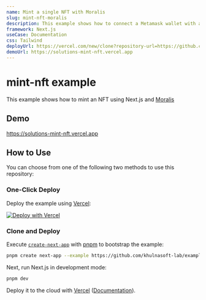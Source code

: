 ```yaml
---
name: Mint a single NFT with Moralis
slug: mint-nft-moralis
description: This example shows how to connect a Metamask wallet with a Next.js app and how to mint NFTs using Moralis, a popular backend service provider for Web3 apps.
framework: Next.js
useCase: Documentation
css: Tailwind
deployUrl: https://vercel.com/new/clone?repository-url=https://github.com/khulnasoft-lab/examples/tree/main/solutions/mint-nft&project-name=mint-nft&repository-name=mint-nft&env=NEXT_PUBLIC_APP_ID,NEXT_PUBLIC_SERVER_URL,NEXT_PUBLIC_SERVER_DOMAIN
demoUrl: https://solutions-mint-nft.vercel.app
---
```


# mint-nft example

This example shows how to mint an NFT using Next.js and [Moralis](https://moralis.io/)

## Demo

https://solutions-mint-nft.vercel.app

## How to Use

You can choose from one of the following two methods to use this repository:

### One-Click Deploy

Deploy the example using [Vercel](https://vercel.com?utm_source=github&utm_medium=readme&utm_campaign=vercel-examples):

[![Deploy with Vercel](https://vercel.com/button)](https://vercel.com/new/clone?repository-url=https://github.com/khulnasoft-lab/examples/tree/main/solutions/mint-nft&project-name=mint-nft&repository-name=mint-nft&env=NEXT_PUBLIC_APP_ID,NEXT_PUBLIC_SERVER_URL,NEXT_PUBLIC_SERVER_DOMAIN)

### Clone and Deploy

Execute [`create-next-app`](https://github.com/khulnasoft-lab/next.js/tree/canary/packages/create-next-app) with [pnpm](https://pnpm.io/installation) to bootstrap the example:

```bash
pnpm create next-app --example https://github.com/khulnasoft-lab/examples/tree/main/solutions/mint-nft
```

Next, run Next.js in development mode:

```bash
pnpm dev
```

Deploy it to the cloud with [Vercel](https://vercel.com/new?utm_source=github&utm_medium=readme&utm_campaign=edge-middleware-eap) ([Documentation](https://nextjs.org/docs/deployment)).

